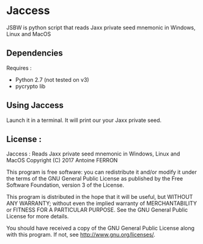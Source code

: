   Jaccess
===========

JSBW is python script that reads Jaxx private seed mnemonic in Windows, Linux and MacOS 


## Dependencies

Requires :

* Python 2.7 (not tested on v3)
* pycrypto lib


## Using Jaccess

Launch it in a terminal. It will print our your Jaxx private seed.


License :
----------

Jaccess : Reads Jaxx private seed mnemonic in Windows, Linux and MacOS 
Copyright (C) 2017  Antoine FERRON 

This program is free software: you can redistribute it and/or modify
it under the terms of the GNU General Public License as published by
the Free Software Foundation, version 3 of the License.

This program is distributed in the hope that it will be useful,
but WITHOUT ANY WARRANTY; without even the implied warranty of
MERCHANTABILITY or FITNESS FOR A PARTICULAR PURPOSE.  See the
GNU General Public License for more details.

You should have received a copy of the GNU General Public License
along with this program.  If not, see <http://www.gnu.org/licenses/>.
